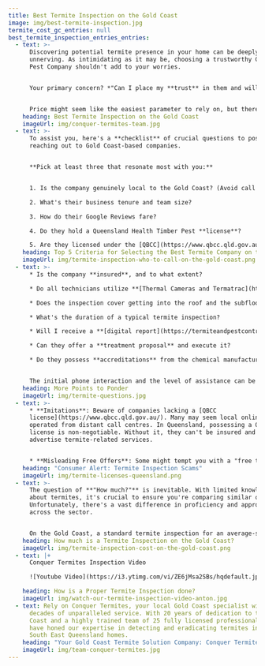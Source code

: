 ```yaml
---
title: Best Termite Inspection on the Gold Coast
image: img/best-termite-inspection.jpg
termite_cost_gc_entries: null
best_termite_inspection_entries_entries:
  - text: >-
      Discovering potential termite presence in your home can be deeply
      unnerving. As intimidating as it may be, choosing a trustworthy Gold Coast
      Pest Company shouldn't add to your worries.


      Your primary concern? *"Can I place my **trust** in them and will I receive genuine advice?"* Being unfamiliar with termites can leave you unsure about the right questions to pose and factors to weigh.


      Price might seem like the easiest parameter to rely on, but there's so much more to consider.
    heading: Best Termite Inspection on the Gold Coast
    imageUrl: img/conquer-termites-team.jpg
  - text: >-
      To assist you, here's a **checklist** of crucial questions to pose when
      reaching out to Gold Coast-based companies.


      **Pick at least three that resonate most with you:**


      1. Is the company genuinely local to the Gold Coast? (Avoid call centres from Sydney or Melbourne).

      2. What's their business tenure and team size?

      3. How do their Google Reviews fare?

      4. Do they hold a Queensland Health Timber Pest **license**?

      5. Are they licensed under the [QBCC](https://www.qbcc.qld.gov.au/node/2526) (Queensland Building Construction Commission)?
    heading: Top 5 Criteria for Selecting the Best Termite Company on the Gold Coast
    imageUrl: img/termite-inspection-who-to-call-on-the-gold-coast.png
  - text: >-
      * Is the company **insured**, and to what extent?

      * Do all technicians utilize **[Thermal Cameras and Termatrac](https://www.conquertermites.com.au/inspections/termite-inspections/detection-devices/)** Motion Detection tools?

      * Does the inspection cover getting into the roof and the subfloor areas?

      * What's the duration of a typical termite inspection?

      * Will I receive a **[digital report](https://termiteandpestcontrolgoldcoast.com.au/conquer-termites-digital-report/)** on the same day?

      * Can they offer a **treatment proposal** and execute it?

      * Do they possess **accreditations** from the chemical manufacturers they use?


      The initial phone interaction and the level of assistance can be as telling as the aforementioned factors.
    heading: More Points to Ponder
    imageUrl: img/termite-questions.jpg
  - text: >-
      * **Imitations**: Beware of companies lacking a [QBCC
      license](https://www.qbcc.qld.gov.au/). Many may seem local online but are
      operated from distant call centres. In Queensland, possessing a QBCC
      license is non-negotiable. Without it, they can't be insured and shouldn't
      advertise termite-related services.


      * **Misleading Free Offers**: Some might tempt you with a "free termite check," pushing for an overpriced baiting system. They aren't qualified, and you'd typically have to sign a waiver, indicating it's just a 'check', not a comprehensive inspection.
    heading: "Consumer Alert: Termite Inspection Scams"
    imageUrl: img/termite-licenses-queensland.png
  - text: >-
      The question of **"How much?"** is inevitable. With limited knowledge
      about termites, it's crucial to ensure you're comparing similar offerings.
      Unfortunately, there's a vast difference in proficiency and approach
      across the sector.


      On the Gold Coast, a standard termite inspection for an average-sized house ranges from **$280 to $330**.
    heading: How much is a Termite Inspection on the Gold Coast?
    imageUrl: img/termite-inspection-cost-on-the-gold-coast.png
  - text: |+
      Conquer Termites Inspection Video

      ![Youtube Video](https://i3.ytimg.com/vi/ZE6jMsa2SBs/hqdefault.jpg)

    heading: How is a Proper Termite Inspection done?
    imageUrl: img/watch-our-termite-inspection-video-anton.jpg
  - text: Rely on Conquer Termites, your local Gold Coast specialist with two
      decades of unparalleled service. With 20 years of dedication to the Gold
      Coast and a highly trained team of 25 fully licensed professionals, we
      have honed our expertise in detecting and eradicating termites in diverse
      South East Queensland homes.
    heading: "Your Gold Coast Termite Solution Company: Conquer Termites"
    imageUrl: img/team-conquer-termites.jpg
---
```

